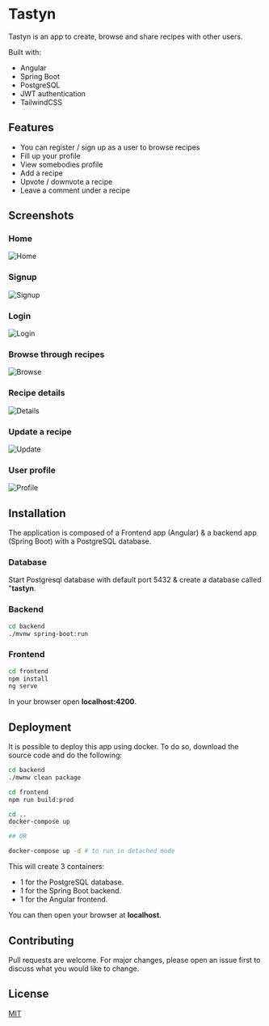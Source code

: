 # Tastyn

Tastyn is an app to create, browse and share recipes with other users.

Built with:

- Angular
- Spring Boot
- PostgreSQL
- JWT authentication
- TailwindCSS

## Features

- You can register / sign up as a user to browse recipes
- Fill up your profile
- View somebodies profile
- Add a recipe
- Upvote / downvote a recipe
- Leave a comment under a recipe

## Screenshots

### Home

![Home](./screenshots/home.png)

### Signup

![Signup](./screenshots/signup.png)

### Login

![Login](./screenshots/login.png)

### Browse through recipes

![Browse](./screenshots/browse.png)

### Recipe details

![Details](./screenshots/details.png)

### Update a recipe

![Update](./screenshots/update.png)

### User profile

![Profile](./screenshots/profile.png)

## Installation

The application is composed of a Frontend app (Angular) & a backend app (Spring Boot) with a PostgreSQL database.

### Database

Start Postgresql database with default port 5432 & create a database called "**tastyn**.

### Backend

```bash
cd backend
./mvnw spring-boot:run
```

### Frontend

```bash
cd frontend
npm install
ng serve
```

In your browser open **localhost:4200**.

## Deployment

It is possible to deploy this app using docker. To do so, download the source code and do the following:

```bash
cd backend
./mwnw clean package

cd frontend
npm run build:prod

cd ..
docker-compose up

## OR

docker-compose up -d # to run in detached mode
```

This will create 3 containers:

- 1 for the PostgreSQL database.
- 1 for the Spring Boot backend.
- 1 for the Angular frontend.

You can then open your browser at **localhost**.

## Contributing

Pull requests are welcome. For major changes, please open an issue first to discuss what you would like to change.

## License

[MIT](https://choosealicense.com/licenses/mit/)
